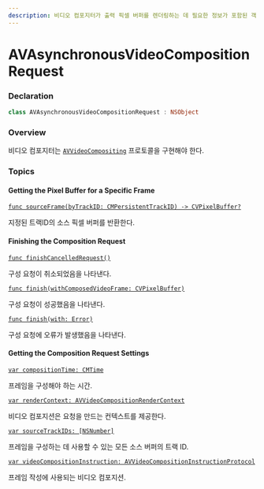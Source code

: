 ```yaml
---
description: 비디오 컴포지터가 출력 픽셀 버퍼를 렌더링하는 데 필요한 정보가 포함된 객체이다.
---
```


# AVAsynchronousVideoCompositionRequest

### Declaration

```swift
class AVAsynchronousVideoCompositionRequest : NSObject
```

### Overview

비디오 컴포지터는 [`AVVideoCompositing`](https://developer.apple.com/documentation/avfoundation/avvideocompositing) 프로토콜을 구현해야 한다.

### Topics

#### Getting the Pixel Buffer for a Specific Frame

[`func sourceFrame(byTrackID: CMPersistentTrackID) -> CVPixelBuffer?`](https://developer.apple.com/documentation/avfoundation/avasynchronousvideocompositionrequest/1390379-sourceframe)

지정된 트랙ID의 소스 픽셀 버퍼를 반환한다.

#### Finishing the Composition Request

[`func finishCancelledRequest()`](https://developer.apple.com/documentation/avfoundation/avasynchronousvideocompositionrequest/1386261-finishcancelledrequest)

구성 요청이 취소되었음을 나타낸다.

[`func finish(withComposedVideoFrame: CVPixelBuffer)`](https://developer.apple.com/documentation/avfoundation/avasynchronousvideocompositionrequest/1387450-finish)

구성 요청이 성공했음을 나타낸다.

[`func finish(with: Error)`](https://developer.apple.com/documentation/avfoundation/avasynchronousvideocompositionrequest/1390797-finish)

구성 요청에 오류가 발생했음을 나타낸다.

#### Getting the Composition Request Settings

[`var compositionTime: CMTime`](https://developer.apple.com/documentation/avfoundation/avasynchronousvideocompositionrequest/1386888-compositiontime)

프레임을 구성해야 하는 시간.

[`var renderContext: AVVideoCompositionRenderContext`](https://developer.apple.com/documentation/avfoundation/avasynchronousvideocompositionrequest/1389112-rendercontext)

비디오 컴포지션은 요청을 만드는 컨텍스트를 제공한다.

[`var sourceTrackIDs: [NSNumber]`](https://developer.apple.com/documentation/avfoundation/avasynchronousvideocompositionrequest/1388898-sourcetrackids)

프레임을 구성하는 데 사용할 수 있는 모든 소스 버퍼의 트랙 ID.

[`var videoCompositionInstruction: AVVideoCompositionInstructionProtocol`](https://developer.apple.com/documentation/avfoundation/avasynchronousvideocompositionrequest/1386672-videocompositioninstruction)

프레임 작성에 사용되는 비디오 컴포지션.




